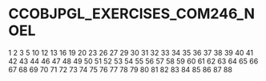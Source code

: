 # CCOBJPGL_EXERCISES_COM246_NOEL




1
2
3
5
10
12
13
16
19
20
23
26
27
29
30
31
32
33
34
35
36
37
38
39
40
41
42
43
44
46
47
48
49
50
51
52
53
54
55
56
57
58
59
60
61
62
63
64
65
66
67
68
69
70
71
72
73
74
75
76
77
78
79
80
81
82
83
84
85
86
87
88
